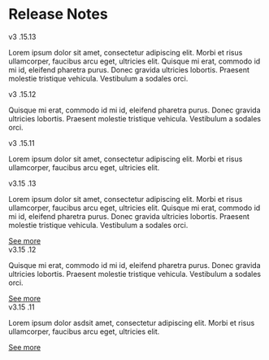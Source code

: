 # Release Notes

<div class="release-notes-container">
  <div class="release-notes">
    <div class="version">
      <span class="square-version">v3</span>
      <span>.15.13</span>
    </div>
    <p class="content-release-notes">Lorem ipsum dolor sit amet, consectetur adipiscing elit. Morbi et risus ullamcorper, faucibus arcu eget, ultricies elit. Quisque mi erat, commodo id mi id, eleifend pharetra purus. Donec gravida ultricies lobortis. Praesent molestie tristique vehicula. Vestibulum a sodales orci.</p>
  </div>
  <div class="release-notes">
    <div class="version">
      <span class="square-version">v3</span>
      <span>.15.12</span>
    </div>
    <p class="content-release-notes">Quisque mi erat, commodo id mi id, eleifend pharetra purus. Donec gravida ultricies lobortis. Praesent molestie tristique vehicula. Vestibulum a sodales orci.</p>
  </div>
  <div class="release-notes">
    <div class="version">
      <span class="square-version">v3</span>
      <span>.15.11</span>
    </div>
    <p class="content-release-notes">Lorem ipsum dolor sit amet, consectetur adipiscing elit. Morbi et risus ullamcorper, faucibus arcu eget, ultricies elit. </p>
  </div>
</div>

<div class="release-notes-container2">
  <div class="release-notes">
    <div class="version">
      <span class="prefix-version">v3.15</span>
      <span class="suffix-version">.13</span>
    </div>
    <p class="content-release-notes">Lorem ipsum dolor sit amet, consectetur adipiscing elit. Morbi et risus ullamcorper, faucibus arcu eget, ultricies elit. Quisque mi erat, commodo id mi id, eleifend pharetra purus. Donec gravida ultricies lobortis. Praesent molestie tristique vehicula. Vestibulum a sodales orci.</p>
    <a href="#">See more</a>
  </div>
  <div class="release-notes">
    <div class="version">
      <span class="prefix-version">v3.15</span>
      <span class="suffix-version">.12</span>
    </div>
    <p class="content-release-notes">Quisque mi erat, commodo id mi id, eleifend pharetra purus. Donec gravida ultricies lobortis. Praesent molestie tristique vehicula. Vestibulum a sodales orci.</p>
    <a href="#">See more</a>
  </div>
  <div class="release-notes">
    <div class="version">
      <span class="prefix-version">v3.15</span>
      <span class="suffix-version">.11</span>
    </div>
    <p class="content-release-notes">Lorem ipsum dolor asdsit amet, consectetur adipiscing elit. Morbi et risus ullamcorper, faucibus arcu eget, ultricies elit. </p>
    <a href="#">See more</a>
  </div>
</div>
